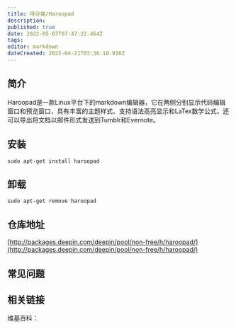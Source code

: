 ```yaml
---
title: 待分类/Haroopad
description: 
published: true
date: 2022-05-07T07:47:22.464Z
tags: 
editor: markdown
dateCreated: 2022-04-21T03:36:10.916Z
---
```


## 简介

Haroopad是一款Linux平台下的markdown编辑器，它在两侧分别显示代码编辑窗口和预览窗口，具有丰富的主题样式、支持语法高亮显示和LaTex数学公式，还可以导出将文档以邮件形式发送到Tumblr和Evernote。

## 安装

`sudo apt-get install haroopad`

## 卸载

`sudo apt-get remove haroopad`

## 仓库地址

[http://packages.deepin.com/deepin/pool/non-free/h/haroopad/](http://packages.deepin.com/deepin/pool/non-free/h/haroopad/)

## 常见问题

## 相关链接

维基百科：
